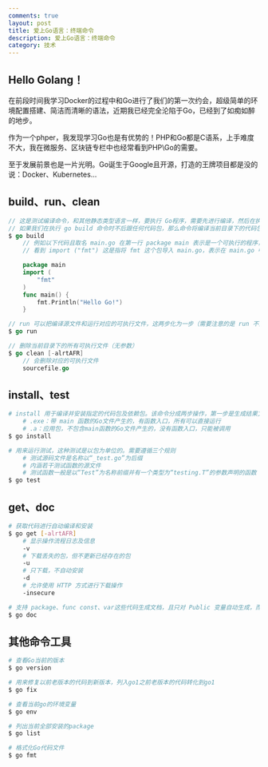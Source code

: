 ```yaml
---
comments: true
layout: post
title: 爱上Go语言：终端命令
description: 爱上Go语言：终端命令
category: 技术
---
```


## Hello Golang！
在前段时间我学习Docker的过程中和Go进行了我们的第一次约会，超级简单的环境配置搭建、简洁而清晰的语法，近期我已经完全沦陷于Go，已经到了如痴如醉的地步。

作为一个phper，我发现学习Go也是有优势的！PHP和Go都是C语系，上手难度不大，我在微服务、区块链专栏中也经常看到PHP\Go的需要。

至于发展前景也是一片光明。Go诞生于Google且开源，打造的王牌项目都是没的说：Docker、Kubernetes...

## build、run、clean
```go
// 这是测试编译命令，和其他静态类型语言一样，要执行 Go程序，需要先进行编译，然后在执行产生的可执行 .exe 文件，
// 如果我们在执行 go build 命令时不后跟任何代码包，那么命令将编译当前目录下的代码包。但不是所有的 Go 程序都可以编译成可执行文件的，它需要满足两个条件：
$ go build
    // 例如以下代码且取名 main.go 在第一行 package main 表示是一个可执行的程序，当然每个 Go应用程序都应当包含一个名为 main 的包。
    // 看到 import ("fmt") 这是指将 fmt 这个包导入 main.go，表示在 main.go 中可以使用 fmt 包中可见所有方法、类型等。

    package main
    import (
        "fmt"
    )
    func main() {
        fmt.Println("Hello Go!")
    }

// run 可以把编译源文件和运行对应的可执行文件，这两步化为一步（需要注意的是 run 不会产生文件）
$ go run

// 删除当前目录下的所有可执行文件（无参数）
$ go clean [-alrtAFR]
    // 会删除对应的可执行文件
    sourcefile.go
```

## install、test
```bash
# install 用于编译并安装指定的代码包及依赖包。该命令分成两步操作，第一步是生成结果文件（.exe或.a），第二部把编译结果移到 $GOPATH/pkg 或 $GOPATH/bin
    # .exe：带 main 函数的Go文件产生的，有函数入口，所有可以直接运行
    # .a：应用包，不包含main函数的Go文件产生的，没有函数入口，只能被调用
$ go install

# 用来运行测试，这种测试是以包为单位的。需要遵循三个规则
    # 测试源码文件是名称以“_test.go”为后缀
    # 内涵若干测试函数的源文件
    # 测试函数一般是以“Test”为名称前缀并有一个类型为“testing.T”的参数声明的函数
$ go test
```

## get、doc
```bash
# 获取代码进行自动编译和安装
$ go get [-alrtAFR]
    # 显示操作流程日志及信息
    -v
    # 下载丢失的包，但不更新已经存在的包
    -u
    # 只下载，不自动安装
    -d
    # 允许使用 HTTP 方式进行下载操作
    -insecure

# 支持 package、func const、var这些代码生成文档，且只对 Public 变量自动生成，而 Private 变量不会
$ go doc
```

## 其他命令工具
```bash
# 查看Go当前的版本
$ go version

# 用来修复以前老版本的代码到新版本，列入go1之前老版本的代码转化到go1
$ go fix

# 查看当前go的环境变量
$ go env

# 列出当前全部安装的package
$ go list

# 格式化Go代码文件
$ go fmt
```
